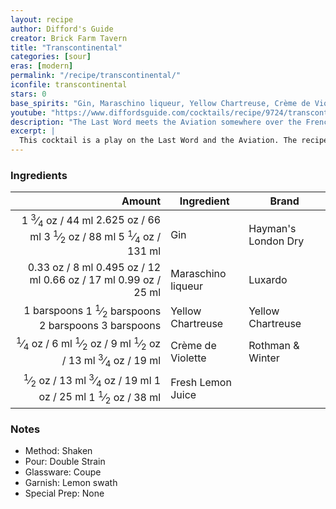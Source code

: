 ```yaml
---
layout: recipe
author: Difford's Guide
creator: Brick Farm Tavern
title: "Transcontinental"
categories: [sour]
eras: [modern]
permalink: "/recipe/transcontinental/"
iconfile: transcontinental
stars: 0
base_spirits: "Gin, Maraschino liqueur, Yellow Chartreuse, Crème de Violette"
youtube: "https://www.diffordsguide.com/cocktails/recipe/9724/transcontinental"
description: "The Last Word meets the Aviation somewhere over the French-Italian border."
excerpt: |
  This cocktail is a play on the Last Word and the Aviation. The recipe originated from the bar of the Brick Farm Tavern in Hopewell, New Jersey.
---
```


### Ingredients

|     Amount | Ingredient         | Brand               |
| ---------: | ------------------ | ------------------- |
|    <span class="onex active">1 <sup>3</sup>&frasl;<sub>4</sub> oz  / 44 ml</span> <span class="onehalfx">2.625 oz  / 66 ml</span> <span class="twox">3 <sup>1</sup>&frasl;<sub>2</sub> oz  / 88 ml</span> <span class="threex">5 <sup>1</sup>&frasl;<sub>4</sub> oz  / 131 ml</span>| Gin                | Hayman's London Dry |
|    <span class="onex active">0.33 oz  / 8 ml</span> <span class="onehalfx">0.495 oz  / 12 ml</span> <span class="twox">0.66 oz  / 17 ml</span> <span class="threex">0.99 oz  / 25 ml</span>| Maraschino liqueur | Luxardo             |
| <span class="onex active">1 barspoons</span> <span class="onehalfx">1 <sup>1</sup>&frasl;<sub>2</sub> barspoons</span> <span class="twox">2 barspoons</span> <span class="threex">3 barspoons</span>| Yellow Chartreuse  | Yellow Chartreuse   |
|    <span class="onex active"> <sup>1</sup>&frasl;<sub>4</sub> oz  / 6 ml</span> <span class="onehalfx"> <sup>1</sup>&frasl;<sub>2</sub> oz  / 9 ml</span> <span class="twox"> <sup>1</sup>&frasl;<sub>2</sub> oz  / 13 ml</span> <span class="threex"> <sup>3</sup>&frasl;<sub>4</sub> oz  / 19 ml</span>| Crème de Violette  | Rothman & Winter    |
|     <span class="onex active"> <sup>1</sup>&frasl;<sub>2</sub> oz  / 13 ml</span> <span class="onehalfx"> <sup>3</sup>&frasl;<sub>4</sub> oz  / 19 ml</span> <span class="twox">1 oz  / 25 ml</span> <span class="threex">1 <sup>1</sup>&frasl;<sub>2</sub> oz  / 38 ml</span>| Fresh Lemon Juice  |

### Notes

- Method: Shaken
- Pour: Double Strain
- Glassware: Coupe
- Garnish: Lemon swath
- Special Prep: None

    
<script type="application/ld+json">
{
  "@context": "https://schema.org",
  "@type": "Recipe",
  "author": {
    "@type": "Person",
    "name": "{{ page.author }}"
    },
  "image": "{%- for page in page.categories limit: 1 %}{% assign cat = site.data.categories | where: "slug", page | first %}{{ site.url }}{{ site.baseurl}}/assets/images/category_{{cat.slug}}.svg{% endfor -%}",
  "description": "{{ page.excerpt | strip_html | replace: '"', "'" }}",
  "recipeIngredient": [
  " 1.75 oz Gin ",
  " 0.33 oz Maraschino liqueur",
  "1 barspoon Yellow Chartreuse ",
  " 0.25 oz Crème de Violette ",
  "0.5 oz Fresh Lemon Juice "
    ],
  "name": "{{ page.title }}",
  "recipeInstructions": [
    {
      "@type": "HowToStep",
      "text": "- Method: Shaken"
    },
    {
      "@type": "HowToStep",
      "text": "- Pour: Double Strain"
    },
    {
      "@type": "HowToStep",
      "text": "- Glassware: Coupe"
    },
    {
      "@type": "HowToStep",
      "text": "- Garnish: Lemon swath"
    },
    {
      "@type": "HowToStep",
      "text": "- Special Prep: None"
    }
    ],
  "recipeYield": "1 cocktail",
  "recipeCategory": "cocktail",
  {% if page.stars and site.data.ratings[page.iconfile].ratings -%}"aggregateRating": {
   "@type": "AggregateRating",
   "ratingValue": "{%- include stars_metadata.html %}",
   "bestRating": "5",
   "reviewCount": "2"},{%- endif %}
  "recipeCuisine": "global",
  "prepTime": "PT20M",
  "cookTime": "PT15S",
  "keywords": "{{ page.title }}, cocktail, {{ page.eras }}, {%- include category_metadata.html -%}, {%- include spirits_metadata.html -%}"
}
</script>

    